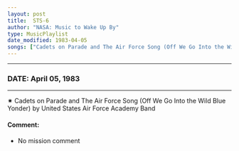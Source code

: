 ```yaml
---
layout: post
title:  STS-6
author: "NASA: Music to Wake Up By"
type: MusicPlaylist
date_modified: 1983-04-05
songs: ["Cadets on Parade and The Air Force Song (Off We Go Into the Wild Blue Yonder) by United States Air Force Academy Band"]
---
```


----
### DATE: April 05, 1983
----
✷ Cadets on Parade and The Air Force Song (Off We Go Into the Wild Blue Yonder) by United States Air Force Academy Band

#### Comment:
* No mission comment



<br/>
<center>
	<a target="_blank"
	   href="https://twitter.com/intent/tweet?hashtags=Space,NASA,Playlist,NASAWakeupCalls,SpaceProgram&text={{ page.author}}, '{{ page.songs.first }}' {{ page.title }}, {{ page.date | date: '%B %d, %Y' }}. {{ site.url }}{{ page.url }}&via=nasawakeupcalls"><i class="fab fa-twitter" alt="Tweet this page" style="font-size: 1.3em;"></i></a>
	&nbsp; 	<i class="fas fa-user-astronaut" style="font-size: 1.5em;"></i> &nbsp;
    <a type="amzn" search="'Cadets on Parade and The Air Force Song (Off We Go Into the Wild Blue Yonder) by United States Air Force Academy Band'" category="popular music">
    <i class="fab fa-amazon" style="font-size: 1.3em;"></i></a>
</center>
